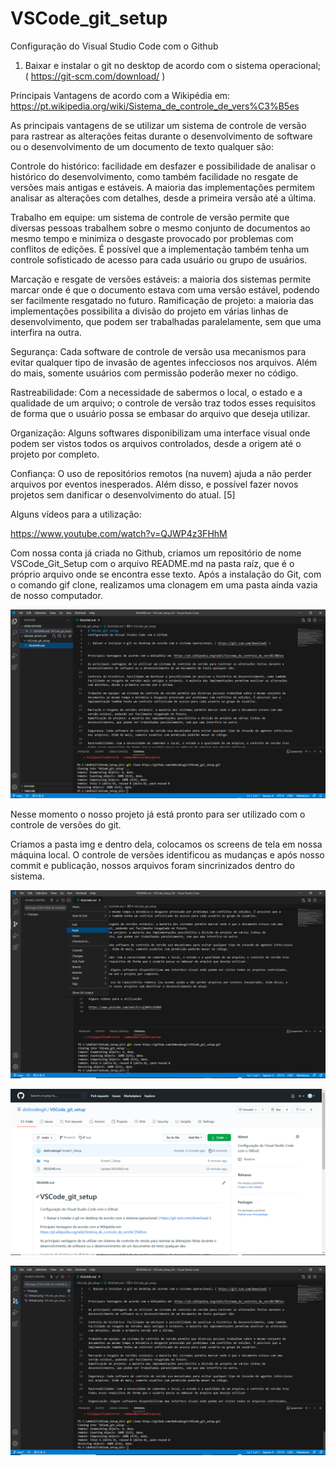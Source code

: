 # VSCode_git_setup
Configuração do Visual Studio Code com o Github

1. Baixar e instalar o git no desktop de acordo com o sistema operacional; ( https://git-scm.com/download/ )


Principais Vantagens de acordo com a Wikipédia em: https://pt.wikipedia.org/wiki/Sistema_de_controle_de_vers%C3%B5es

As principais vantagens de se utilizar um sistema de controle de versão para rastrear as alterações feitas durante o desenvolvimento de software ou o desenvolvimento de um documento de texto qualquer são:

Controle do histórico: facilidade em desfazer e possibilidade de analisar o histórico do desenvolvimento, como também facilidade no resgate de versões mais antigas e estáveis. A maioria das implementações permitem analisar as alterações com detalhes, desde a primeira versão até a última.

Trabalho em equipe: um sistema de controle de versão permite que diversas pessoas trabalhem sobre o mesmo conjunto de documentos ao mesmo tempo e minimiza o desgaste provocado por problemas com conflitos de edições. É possível que a implementação também tenha um controle sofisticado de acesso para cada usuário ou grupo de usuários.

Marcação e resgate de versões estáveis: a maioria dos sistemas permite marcar onde é que o documento estava com uma versão estável, podendo ser facilmente resgatado no futuro.
Ramificação de projeto: a maioria das implementações possibilita a divisão do projeto em várias linhas de desenvolvimento, que podem ser trabalhadas paralelamente, sem que uma interfira na outra.

Segurança: Cada software de controle de versão usa mecanismos para evitar qualquer tipo de invasão de agentes infecciosos nos arquivos. Além do mais, somente usuários com permissão poderão mexer no código.

Rastreabilidade: Com a necessidade de sabermos o local, o estado e a qualidade de um arquivo; o controle de versão traz todos esses requisitos de forma que o usuário possa se embasar do arquivo que deseja utilizar.

Organização: Alguns softwares disponibilizam uma interface visual onde podem ser vistos todos os arquivos controlados, desde a origem até o projeto por completo.

Confiança: O uso de repositórios remotos (na nuvem) ajuda a não perder arquivos por eventos inesperados. Além disso, e possível fazer novos projetos sem danificar o desenvolvimento do atual.
[5]

Alguns vídeos para a utilização:

https://www.youtube.com/watch?v=QJWP4z3FHhM


Com nossa conta já criada no Github, criamos um repositório de nome VSCode_Git_Setup com o arquivo README.md na pasta raíz, que é o próprio arquivo onde se encontra esse texto.
Após a instalação do Git, com o comando gif clone, realizamos uma clonagem em uma pasta ainda vazia de nosso computador. 

![alt text](https://github.com/do0codesgit/VSCode_git_setup/blob/main/Img/setup1.png)

Nesse momento o nosso projeto já está pronto para ser utilizado com o controle de versões do git.

Criamos a pasta img e dentro dela, colocamos os screens de tela em nossa máquina local. O controle de versões identificou as mudanças e após nosso commit e publicação, nossos arquivos foram sincrinizados dentro do sistema.

![alt text](https://github.com/do0codesgit/VSCode_git_setup/blob/main/Img/Setup2.png)

![alt text](https://github.com/do0codesgit/VSCode_git_setup/blob/main/Img/Setup3.png)

![alt text](https://github.com/do0codesgit/VSCode_git_setup/blob/main/Img/Setup4.png)
